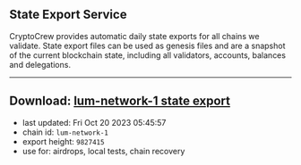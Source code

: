 ## State Export Service
CryptoCrew provides automatic daily state exports for all chains we validate. State export files can be used as genesis files and are a snapshot of the current blockchain state, including all validators, accounts, balances and delegations.

---
**Download: [lum-network-1 state export](https://dl.ccvalidators.com/SERVICE/lumnetwork/lum-network-1_export_9827415.json)**
---

- last updated: Fri Oct 20 2023 05:45:57
- chain id: `lum-network-1`
- export height: `9827415`
- use for: airdrops, local tests, chain recovery
